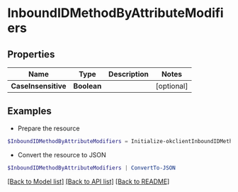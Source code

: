 # InboundIDMethodByAttributeModifiers
## Properties

Name | Type | Description | Notes
------------ | ------------- | ------------- | -------------
**CaseInsensitive** | **Boolean** |  | [optional] 

## Examples

- Prepare the resource
```powershell
$InboundIDMethodByAttributeModifiers = Initialize-okclientInboundIDMethodByAttributeModifiers  -CaseInsensitive null
```

- Convert the resource to JSON
```powershell
$InboundIDMethodByAttributeModifiers | ConvertTo-JSON
```

[[Back to Model list]](../README.md#documentation-for-models) [[Back to API list]](../README.md#documentation-for-api-endpoints) [[Back to README]](../README.md)

